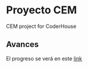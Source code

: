 # Proyecto CEM

CEM project for CoderHouse
## Avances

El progreso se verá en este [link](https://lucggonzalez.github.io/CEM/)